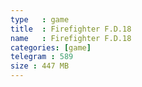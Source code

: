 ```yaml
---
type   : game
title  : Firefighter F.D.18
name   : Firefighter F.D.18
categories: [game]
telegram : 589
size : 447 MB
---
```



